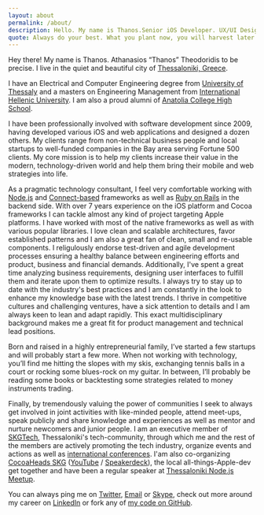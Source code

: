 ```yaml
---
layout: about
permalink: /about/
description: Hello. My name is Thanos.Senior iOS Developer. UX/UI Designer. Generalist, full-stack, real deal. On a mission to bring your mobile and web strategy into life.
quote: Always do your best. What you plant now, you will harvest later.
---
```


Hey there! My name is Thanos. Athanasios “Thanos” Theodoridis to be precise. I live in the quiet and beautiful city of [Thessaloniki, Greece](http://en.wikipedia.org/wiki/Thessaloniki).

I have an Electrical and Computer Engineering degree from [University of Thessaly](http://www.inf.uth.gr/?lang=en) and a masters on Engineering Management from [International Hellenic University](http://www.econ.ihu.edu.gr/). I am also a proud alumni of [Anatolia College High School](http://www.anatolia.edu.gr/cms.jsp).

I have been professionally involved with software development since 2009, having developed various iOS and web applications and designed a dozen others. My clients range from non-technical business people and local startups to well-funded companies in the Bay area serving Fortune 500 clients. My core mission is to help my clients increase their value in the modern, technology-driven world and help them bring their mobile and web strategies into life.

As a pragmatic technology consultant, I feel very comfortable working with [Node.js](https://nodejs.org) and [Connect-based](https://github.com/senchalabs/connect) frameworks as well as [Ruby on Rails](http://www.rubyonrails.org) in the backend side. With over 7 years experience on the iOS platform and Cocoa frameworks I can tackle almost any kind of project targeting Apple platforms. I have worked with most of the native frameworks as well as with various popular libraries. I love clean and scalable architectures, favor established patterns and I am also a great fan of clean, small and re-usable components. I religulously endorse test-driven and agile development processes ensuring a healthy balance between engineering efforts and product, business and financial demands. Additionally, I've spent a great time analyzing business requirements, designing user interfaces to fulfill them and iterate upon them to optimize results. I always try to stay up to date with the industry's best practices and I am constantly in the look to enhance my knowledge base with the latest trends. I thrive in competitive cultures and challenging ventures, have a sick attention to details and I am always keen to lean and adapt rapidly. This exact multidisciplinary background makes me a great fit for product management and technical lead positions.

Born and raised in a highly entrepreneurial family, I’ve started a few startups and will probably start a few more. When not working with technology, you’ll find me hitting the slopes with my skis, exchanging tennis balls in a court or rocking some blues-rock on my guitar. In between, I’ll probably be reading some books or backtesting some strategies related to money instruments trading.

Finally, by tremendously valuing the power of communities I seek to always get involved in joint activities with like-minded people, attend meet-ups, speak publicly and share knowledge and experiences as well as mentor and nurture newcomers and junior people. I am an executive member of [SKGTech](http://skgtech.io), Thessaloniki's tech-community, through which me and the rest of the members are actively promoting the tech industry, organize events and actions as well as [international conferences](http://www.devitconf.org). I'am also co-organizing [CocoaHeads SKG](http://cocoaheadsskg.github.io) ([YouTube](https://www.youtube.com/channel/UCo7SSmiSt0R9ab1beWsX4ZA) / [Speakerdeck](https://speakerdeck.com/CocoaHeadsSKG)), the local all-things-Apple-dev get together and have been a regular speaker at [Thessaloniki Node.js Meetup](http://www.meetup.com/Thessaloniki-Node-js-Meetup/).

You can always ping me on [Twitter](https://twitter.com/attheodo), [Email](mailto:at@atworks.gr?subject=Hello!) or [Skype](skype:theodoridis.thanos?chat), check out more around my career on [LinkedIn](https://www.linkedin.com/in/attheodo) or fork any of [my code on GitHub](https://github.com/attheodo).
